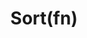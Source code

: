 ---
title: Sort(fn)
position: 3.0
type: manipulate
description: It sorts the element in the stream by the given funcion
---